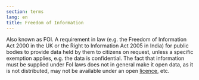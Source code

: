 ```yaml
---
section: terms
lang: en
title: Freedom of Information
---
```


Also known as FOI. A requirement in law (e.g. the Freedom of Information Act 2000 in the UK or the Right to Information Act 2005 in India) for public bodies to provide data held by them to citizens on request, unless a specific exemption applies, e.g. the data is confidential. The fact that information must be supplied under FoI laws does not in general make it open data, as it is not distributed, may not be available under an open [licence](/glossary/en/terms/licence/), etc.